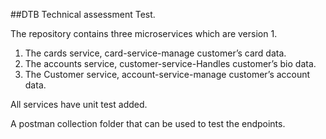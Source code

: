##DTB Technical assessment Test.

The repository contains three microservices which are version 1.
1. The cards service, card-service-manage customer’s card data.
2. The accounts service, customer-service-Handles customer’s bio data.
3. The Customer service, account-service-manage customer’s account data.
   
All services have  unit test added.

A postman collection folder that can be used to test the endpoints.
